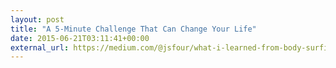 ```yaml
---
layout: post
title: "A 5-Minute Challenge That Can Change Your Life"
date: 2015-06-21T03:11:41+00:00
external_url: https://medium.com/@jsfour/what-i-learned-from-body-surfing-a43eb1d3e01c#.b46zgdlvc
---
```

